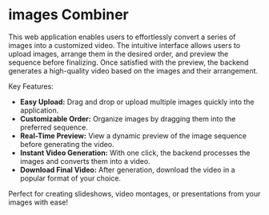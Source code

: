 # images Combiner

This web application enables users to effortlessly convert a series of images into a customized video. The intuitive interface allows users to upload images, arrange them in the desired order, and preview the sequence before finalizing. Once satisfied with the preview, the backend generates a high-quality video based on the images and their arrangement.

Key Features:

- **Easy Upload:** Drag and drop or upload multiple images quickly into the application.
- **Customizable Order:** Organize images by dragging them into the preferred sequence.
- **Real-Time Preview:** View a dynamic preview of the image sequence before generating the video.
- **Instant Video Generation:** With one click, the backend processes the images and converts them into a video.
- **Download Final Video:** After generation, download the video in a popular format of your choice.

Perfect for creating slideshows, video montages, or presentations from your images with ease!